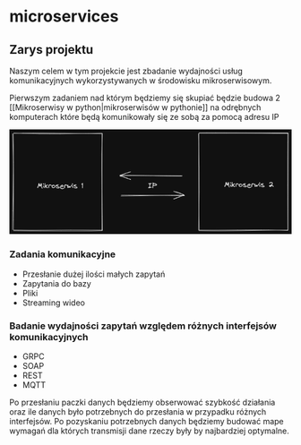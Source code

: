 # microservices
## Zarys projektu
Naszym celem w tym projekcie jest zbadanie wydajności usług komunikacyjnych wykorzystywanych w środowisku mikroserwisowym. 

Pierwszym zadaniem nad którym będziemy się skupiać będzie budowa 2 [[Mikroserwisy w python|mikroserwisów w pythonie]] na odrębnych komputerach które będą komunikowały się ze sobą za pomocą adresu IP


![Schemat ogólny](https://github.com/FWalkowicz/microservices/blob/main/Badanie%20wydajno%C5%9Bci%20us%C5%82ug%20komunikacyjnych%20w%20%C5%9Brodowisku%20mikroserwisowym%202022-10-25%2019.54.36.excalidraw.png)


### Zadania komunikacyjne
- Przesłanie dużej ilości małych zapytań
- Zapytania do bazy
- Pliki
- Streaming wideo

### Badanie wydajności zapytań względem różnych interfejsów komunikacyjnych
- GRPC
- SOAP
- REST
- MQTT

Po przesłaniu paczki danych będziemy obserwować szybkość działania oraz ile danych było potrzebnych do przesłania w przypadku różnych interfejsów. Po pozyskaniu potrzebnych danych będziemy budować mape wymagań dla których transmisji dane rzeczy były by najbardziej optymalne.
